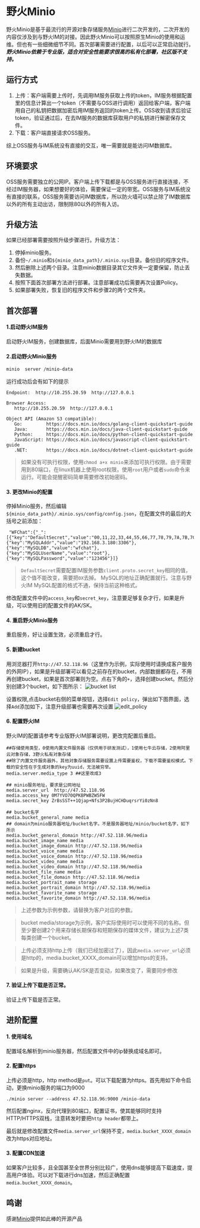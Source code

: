 # 野火Minio

野火Minio是基于最流行的开源对象存储服务[Minio](https://github.com/minio/minio)进行二次开发的，二次开发的内容仅涉及到与野火IM的对接。因此野火Minio可以按照原生Minio的使用和运维。但也有一些细微细节不同。首次部署需要进行配置，以后可以正常启动就行。***野火Minio依赖于专业版，适合对安全性能要求很高的私有化部署，社区版不支持。***

## 运行方式
1. 上传：客户端需要上传时，先调用IM服务获取上传的token，IM服务根据配置里的信息计算出一个token（不需要与OSS进行调用）返回给客户端，客户端用自己的私钥把数据加密后用IM服务返回的token上传。OSS收到请求后验证token，验证通过后，在去IM服务的数据库获取用户的私钥进行解密保存文件。
2. 下载：客户端直接请求OSS服务。

综上OSS服务与IM系统没有直接的交互，唯一需要就是能访问IM数据库。

## 环境要求
OSS服务需要独立的公网IP。客户端上传下载都是与OSS服务进行直接连接，不经过IM服务器，如果想要好的体验，需要保证一定的带宽。OSS服务与IM系统没有直接的联系，OSS服务需要访问IM数据库，所以防火墙可以禁止除了IM数据库以外的所有主动出访，限制除80以外的所有入访。

## 升级方法
如果已经部署需要按照升级步骤进行。升级方法：
1. 停掉minio服务。
2. 备份```~/.minio```和```${minio_data_path}/.minio.sys```目录。备份旧的程序文件。
3. 然后删除上述两个目录。注意minio数据目录其它文件夹一定要保留，防止丢失数据。
4. 按照下面首次部署方法进行部署。注意部署成功后需要再次设置Policy。
5. 如果部署失败，恢复旧的程序文件和步骤2的两个文件夹。

## 首次部署

#### 1.启动野火IM服务
启动野火IM服务，创建数据库，后面Minio需要用到野火IM的数据库

#### 2.启动野火Minio服务
```sh
minio  server /minio-data
```
运行成功后会有如下的提示
```
Endpoint:  http://10.255.20.59  http://127.0.0.1

Browser Access:
   http://10.255.20.59  http://127.0.0.1

Object API (Amazon S3 compatible):
   Go:         https://docs.min.io/docs/golang-client-quickstart-guide
   Java:       https://docs.min.io/docs/java-client-quickstart-guide
   Python:     https://docs.min.io/docs/python-client-quickstart-guide
   JavaScript: https://docs.min.io/docs/javascript-client-quickstart-guide
   .NET:       https://docs.min.io/docs/dotnet-client-quickstart-guide

```
> 如果没有可执行权限，使用```chmod a+x minio```来添加可执行权限。由于需要用到80端口，在linux机器上使用root权限，使用```root```用户或者```sudo```命令来运行。可能会提醒密码简单需要修改初始密码。

#### 3. 更改Minio的配置
停掉Minio服务，然后编辑```${minio_data_path}/.minio.sys/config/config.json```，在配置文件的最后的大括号之前添加：
```text
 "WFChat":{"_":[{"key":"DefaultSecret","value":"00,11,22,33,44,55,66,77,78,79,7A,7B,7C,7D,7E,7F"},{"key":"MySQLAddr","value":"192.168.3.180:3306"},{"key":"MySQLDB","value":"wfchat"},{"key":"MySQLUserName","value":"root"},{"key":"MySQLPassword","value":"123456"}]}
```
> ```DefaultSecret```需要配置IM服务参数```client.proto.secret_key```相同的值，这个值不能改变，需要把```0X```去掉。
> MySQL的地址正确配置就行。注意与野火IM MySQL配置的格式不通，保持当前这种格式。

修改配置文件中的```access_key```和```secret_key```，注意要足够复杂才行，如果是升级，可以使用旧的配置文件的AK/SK。
#### 4. 重启野火Minio服务
重启服务，好让设置生效，必须重启才行。

#### 5. 新建bucket
用浏览器打开```http://47.52.118.96```（这里作为示例，实际使用时请换成客户服务的外网IP），如果是升级部署可以看见之前存在的bucket，内部数据都存在，不用再创建bucket，如果是首次部署则为空。点右下角的```+```，选择创建bucket。然后分别创建3个bucket，如下图所示：
![bucket list](./asset/bucket_list.png)

设置权限,点击bucket右侧的菜单按钮，选择```Edit policy```，弹出如下图界面，选择```Add```添加如下，注意升级部署也需要再次设置
![edit_policy](./asset/bucket_policy.png)


#### 6. 配置野火IM
野火IM的配置请参考专业版野火IM部署说明，更改完配置后重启。
```
##存储使用类型，0使用内置文件服务器（仅供用于研发测试），1使用七牛云存储，2使用阿里云对象存储，3野火私有对象存储
##除了内置文件服务器外，其他对象存储服务需要设置上传需要鉴权，下载不需要鉴权模式。下载的安全性在于生成对象的key为uuid，无法被穷举。
media.server.media_type 3 ##这里改成3

## minio服务地址，要求是公网地址
media.server_url  http://47.52.118.96
media.access_key 0M7YVO70QPKBPWBZW5FW
media.secret_key ZrBsSST++1Qjap+Nfs3P2BujHCHDuqrsrYi0zNn8

## bucket名字
media.bucket_general_name media
## domain为minio服务器地址/bucket名字。不是服务器地址/minio/bucket名字，如下所示
media.bucket_general_domain http://47.52.118.96/media
media.bucket_image_name media
media.bucket_image_domain http://47.52.118.96/media
media.bucket_voice_name media
media.bucket_voice_domain http://47.52.118.96/media
media.bucket_video_name media
media.bucket_video_domain http://47.52.118.96/media
media.bucket_file_name media
media.bucket_file_domain http://47.52.118.96/media
media.bucket_portrait_name storage
media.bucket_portrait_domain http://47.52.118.96/media
media.bucket_favorite_name storage
media.bucket_favorite_domain http://47.52.118.96/media
```
> 上述参数为示例参数，请替换为客户对应的参数。

> bucket media/storage为示例，客户实际使用时可以使用不同的名称。但至少要创建2个用来存储长期保存和短期保存的媒体文件，建议为上述7类每类创建一个bucket。

> 上传必须支持http上传（我们已经加密过了），因此```media.server_url```必须是http的，media.bucket_XXXX_domain可以增加https的支持。

> 如果是升级，需要确认AK/SK是否变动，如果改变了，需要同步修改

#### 7. 验证上传下载是否正常。
验证上传下载是否正常。

## 进阶配置
#### 1. 使用域名
配置域名解析到minio服务器，然后配置文件中的ip替换成域名即可。

#### 2. 配置https
上传必须是http，http method是```put```。可以下载配置为https。首先用如下命令启动，更换minio服务的端口为9000
```
./minio server --address 47.52.118.96:9000 /minio-data
```
然后配置nginx，反向代理到80端口，配置证书，使其能够同时支持HTTP/HTTPS双栈，注意转发时要把```http header```都带上。

最后就是修改配置文件```media.server_url```保持不变，```media.bucket_XXXX_domain```改为https对应地址。

#### 3. 配置CDN加速
如果客户比较多，且全国甚至全世界分别比较广，使用dns能够提高下载速度，提高用户体验。可以对下载进行dns加速，然后正确配置```media.bucket_XXXX_domain```。

## 鸣谢
感谢[Minio](https://github.com/minio/minio)提供如此棒的开源产品
